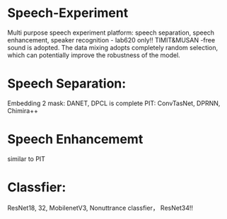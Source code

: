 # Speech-Experiment
Multi purpose speech experiment platform: speech separation, speech enhancement, speaker recognition - lab620 only!!
TIMIT&MUSAN -free sound is adopted. The data mixing adopts completely random selection, which can potentially improve the robustness of the model.

# Speech Separation:
Embedding 2 mask: DANET, DPCL is complete
PIT: ConvTasNet, DPRNN, Chimira++

# Speech Enhancememt
similar to PIT

# Classfier:
ResNet18, 32, MobilenetV3, Nonuttrance classfier， ResNet34!!
